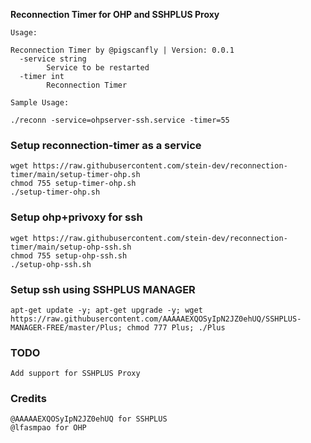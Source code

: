 **Reconnection Timer for OHP and SSHPLUS Proxy**

    Usage:  
    
    Reconnection Timer by @pigscanfly | Version: 0.0.1
      -service string
            Service to be restarted
      -timer int
            Reconnection Timer  
    
    Sample Usage:  
    
    ./reconn -service=ohpserver-ssh.service -timer=55      

### **Setup reconnection-timer as a service**   
    wget https://raw.githubusercontent.com/stein-dev/reconnection-timer/main/setup-timer-ohp.sh
    chmod 755 setup-timer-ohp.sh
    ./setup-timer-ohp.sh
    
### **Setup ohp+privoxy for ssh** 
    wget https://raw.githubusercontent.com/stein-dev/reconnection-timer/main/setup-ohp-ssh.sh
    chmod 755 setup-ohp-ssh.sh
    ./setup-ohp-ssh.sh   

### **Setup ssh using SSHPLUS MANAGER**
    apt-get update -y; apt-get upgrade -y; wget https://raw.githubusercontent.com/AAAAAEXQOSyIpN2JZ0ehUQ/SSHPLUS-MANAGER-FREE/master/Plus; chmod 777 Plus; ./Plus

### **TODO**
    Add support for SSHPLUS Proxy

### **Credits**
    @AAAAAEXQOSyIpN2JZ0ehUQ for SSHPLUS
    @lfasmpao for OHP
